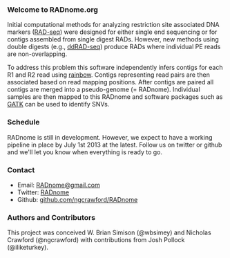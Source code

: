 ### Welcome to RADnome.org

Initial computational methods for analyzing restriction site associated DNA markers ([RAD-seq][1]) were designed for either single end sequencing or for contigs assembled from single digest RADs. However, new methods using double digests (e.g., [ddRAD-seq][2]) produce RADs where individual PE reads are non-overlapping.

To address this problem this software independently infers contigs for each R1 and R2 read using [rainbow][3]. Contigs representing read pairs are then associated based on read mapping positions. After contigs are paired all contigs are merged into a pseudo-genome (= RADnome). Individual samples are then mapped to this RADnome and software packages such as [GATK][4] can be used to identify SNVs.

### Schedule

RADnome is still in development. However, we expect to have a working pipeline in place by July 1st 2013 at the latest. Follow us on twitter or github and we'll let you know when everything is ready to go. 

### Contact

*  Email: RADnome@gmail.com
*  Twitter: [RADnome][5]
*  Github: [github.com/ngcrawford/RADnome][6]


### Authors and Contributors
This project was conceived W. Brian Simison (@wbsimey) and Nicholas Crawford (@ngcrawford) with contributions from Josh Pollock (@iliketurkey).


[1]: http://en.wikipedia.org/wiki/Restriction_site_associated_DNA_markers
[2]: http://www.plosone.org/article/info:doi/10.1371/journal.pone.0037135
[3]: dx.doi.org/10.1093/bioinformatics/bts482
[4]: http://www.broadinstitute.org/gatk/
[5]: https://twitter.com/RADnome
[6]: https://github.com/ngcrawford/RADnome

